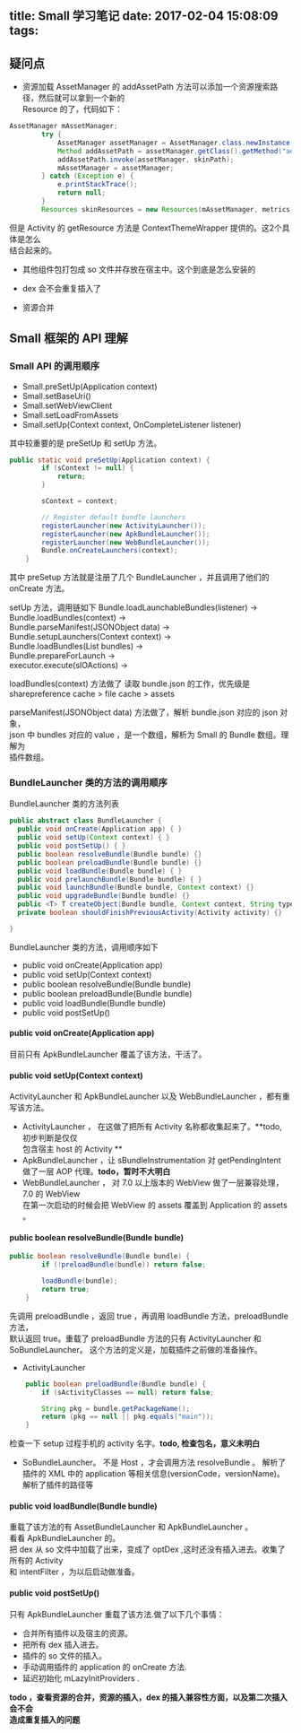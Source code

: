 title: Small 学习笔记
date: 2017-02-04 15:08:09
tags:
---

##  疑问点

* 资源加载
AssetManager 的 addAssetPath 方法可以添加一个资源搜索路径，然后就可以拿到一个新的   
Resource 的了，代码如下：

```java
AssetManager mAssetManager;
        try {
            AssetManager assetManager = AssetManager.class.newInstance();
            Method addAssetPath = assetManager.getClass().getMethod("addAssetPath", String.class);
            addAssetPath.invoke(assetManager, skinPath);
            mAssetManager = assetManager;
        } catch (Exception e) {
            e.printStackTrace();
            return null;
        }
        Resources skinResources = new Resources(mAssetManager, metrics, configuration());
```

但是 Activity 的 getResource 方法是 ContextThemeWrapper 提供的。这2个具体是怎么  
结合起来的。

* 其他组件包打包成 so 文件并存放在宿主中。这个到底是怎么安装的

* dex 会不会重复插入了
* 资源合并


## Small 框架的 API 理解

### Small API 的调用顺序
* Small.preSetUp(Application context)
* Small.setBaseUri()
* Small.setWebViewClient
* Small.setLoadFromAssets
* Small.setUp(Context context, OnCompleteListener listener)

其中较重要的是 preSetUp 和 setUp 方法。

```java
public static void preSetUp(Application context) {
        if (sContext != null) {
            return;
        }

        sContext = context;

        // Register default bundle launchers
        registerLauncher(new ActivityLauncher());
        registerLauncher(new ApkBundleLauncher());
        registerLauncher(new WebBundleLauncher());
        Bundle.onCreateLaunchers(context);
    }
```

其中 preSetup 方法就是注册了几个 BundleLauncher ，并且调用了他们的 onCreate 方法。


setUp 方法，调用链如下
Bundle.loadLaunchableBundles(listener) ->   
Bundle.loadBundles(context) ->   
Bundle.parseManifest(JSONObject data) ->  
Bundle.setupLaunchers(Context context) ->  
Bundle.loadBundles(List<Bundle> bundles) ->  
Bundle.prepareForLaunch ->  
executor.execute(sIOActions) ->


loadBundles(context)  方法做了 读取 bundle.json 的工作，优先级是
sharepreference cache > file cache > assets


parseManifest(JSONObject data) 方法做了，解析 bundle.json 对应的 json 对象，  
json 中 bundles 对应的 value ，是一个数组，解析为 Small 的 Bundle 数组。理解为  
插件数组。


### BundleLauncher 类的方法的调用顺序
BundleLauncher 类的方法列表

```java
public abstract class BundleLauncher {
  public void onCreate(Application app) { }
  public void setUp(Context context) { }
  public void postSetUp() { }
  public boolean resolveBundle(Bundle bundle) {}
  public boolean preloadBundle(Bundle bundle) {}
  public void loadBundle(Bundle bundle) { }
  public void prelaunchBundle(Bundle bundle) { }
  public void launchBundle(Bundle bundle, Context context) {}
  public void upgradeBundle(Bundle bundle) {}
  public <T> T createObject(Bundle bundle, Context context, String type) {}
  private boolean shouldFinishPreviousActivity(Activity activity) {}

}
```

BundleLauncher 类的方法，调用顺序如下  

* public void onCreate(Application app)
* public void setUp(Context context)
* public boolean resolveBundle(Bundle bundle)
* public boolean preloadBundle(Bundle bundle)
* public void loadBundle(Bundle bundle)
* public void postSetUp()






#### public void onCreate(Application app)
目前只有 ApkBundleLauncher 覆盖了该方法，干活了。
#### public void setUp(Context context)
ActivityLauncher 和 ApkBundleLauncher 以及 WebBundleLauncher ，都有重写该方法。

* ActivityLauncher ， 在这做了把所有 Activity 名称都收集起来了。**todo, 初步判断是仅仅  
包含宿主 host 的 Activity **
* ApkBundleLauncher ，让 sBundleInstrumentation 对 getPendingIntent   
做了一层 AOP 代理。**todo，暂时不大明白**
* WebBundleLauncher ， 对 7.0 以上版本的 WebView 做了一层兼容处理，7.0 的 WebView  
在第一次启动的时候会把  WebView 的 assets 覆盖到 Application 的 assets 。  

#### public boolean resolveBundle(Bundle bundle)

```java
public boolean resolveBundle(Bundle bundle) {
        if (!preloadBundle(bundle)) return false;

        loadBundle(bundle);
        return true;
    }
```

先调用 preloadBundle ，返回 true ，再调用 loadBundle 方法，preloadBundle 方法，  
默认返回 true。重载了 preloadBundle 方法的只有 ActivityLauncher 和 SoBundleLauncher。
这个方法的定义是，加载插件之前做的准备操作。  

* ActivityLauncher

```java
    public boolean preloadBundle(Bundle bundle) {
        if (sActivityClasses == null) return false;

        String pkg = bundle.getPackageName();
        return (pkg == null || pkg.equals("main"));
    }
```

检查一下 setup 过程手机的 activity 名字。**todo, 检查包名，意义未明白**

* SoBundleLauncher。
不是 Host ，才会调用方法 resolveBundle 。
解析了插件的 XML 中的 application 等相关信息(versionCode，versionName)。解析了插件的路径等

#### public void loadBundle(Bundle bundle)
重载了该方法的有 AssetBundleLauncher 和 ApkBundleLauncher 。  
看看 ApkBundleLauncher 的。  
把 dex 从 so 文件中加载了出来，变成了 optDex ,这时还没有插入进去。收集了所有的 Activity  
和 intentFilter ，为以后启动做准备。


#### public void postSetUp()
只有 ApkBundleLauncher 重载了该方法.做了以下几个事情：  

* 合并所有插件以及宿主的资源。
* 把所有 dex 插入进去。
* 插件的 so 文件的插入。
* 手动调用插件的 application 的 onCreate 方法.
* 延迟初始化 mLazyInitProviders .

**todo ，查看资源的合并，资源的插入，dex 的插入兼容性方面，以及第二次插入会不会  
造成重复插入的问题**

